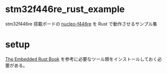 # stm32f446re_rust_example
stm32f446re 搭載ボードの [nucleo-f446re](https://akizukidenshi.com/catalog/g/gM-10176/) を Rust で動作させるサンプル集

# setup
[The Embedded Rust Book](https://tomoyuki-nakabayashi.github.io/book/intro/index.html) を参考に必要なツール類をインストールしておく必要がある。
